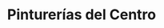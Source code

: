 ---
title: "Pinturerías del Centro"
url: /san-carlos-de-bariloche/pinturerias-del-centro-avenida-de-los-pioneros/
shop: Farben
---